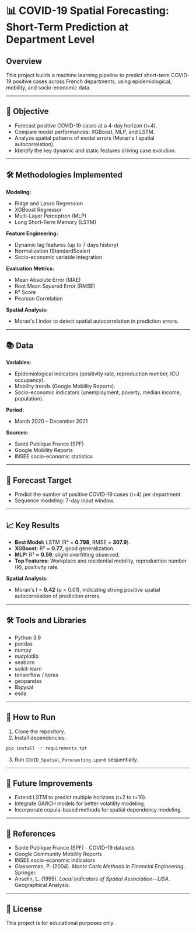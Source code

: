 # 📊 COVID-19 Spatial Forecasting: Short-Term Prediction at Department Level

## Overview
This project builds a machine learning pipeline to predict short-term COVID-19 positive cases across French departments, using epidemiological, mobility, and socio-economic data.

---

## 🎯 Objective
* Forecast positive COVID-19 cases at a 4-day horizon (t+4).
* Compare model performances: XGBoost, MLP, and LSTM.
* Analyze spatial patterns of model errors (Moran's I spatial autocorrelation).
* Identify the key dynamic and static features driving case evolution.

---

## 🛠 Methodologies Implemented
**Modeling:**
* Ridge and Lasso Regression
* XGBoost Regressor
* Multi-Layer Perceptron (MLP)
* Long Short-Term Memory (LSTM)

**Feature Engineering:**
* Dynamic lag features (up to 7 days history)
* Normalization (StandardScaler)
* Socio-economic variable integration

**Evaluation Metrics:**
* Mean Absolute Error (MAE)
* Root Mean Squared Error (RMSE)
* R² Score
* Pearson Correlation

**Spatial Analysis:**
* Moran's I index to detect spatial autocorrelation in prediction errors.

---

## 📚 Data
**Variables:**
* Epidemiological indicators (positivity rate, reproduction number, ICU occupancy).
* Mobility trends (Google Mobility Reports).
* Socio-economic indicators (unemployment, poverty, median income, population).

**Period:**
* March 2020 – December 2021

**Sources:**
* Santé Publique France (SPF)
* Google Mobility Reports
* INSEE socio-economic statistics

---

## 💼 Forecast Target
* Predict the number of positive COVID-19 cases (t+4) per department.
* Sequence modeling: 7-day input window.

---

## 📈 Key Results
* **Best Model:** LSTM (R² = **0.798**, RMSE = **307.9**).
* **XGBoost:** R² ≈ **0.77**, good generalization.
* **MLP:** R² ≈ **0.59**, slight overfitting observed.
* **Top Features:** Workplace and residential mobility, reproduction number (R), positivity rate.

**Spatial Analysis:**
* Moran's I = **0.42** (p < 0.01), indicating strong positive spatial autocorrelation of prediction errors.

---

## 🛠 Tools and Libraries
* Python 3.9
* pandas
* numpy
* matplotlib
* seaborn
* scikit-learn
* tensorflow / keras
* geopandas
* libpysal
* esda

---

## 🚀 How to Run
1. Clone the repository.
2. Install dependencies:
```bash
pip install -r requirements.txt
```
3. Run `COVID_Spatial_Forecasting.ipynb` sequentially.

---

## 🔮 Future Improvements
* Extend LSTM to predict multiple horizons (t+2 to t+10).
* Integrate GARCH models for better volatility modeling.
* Incorporate copula-based methods for spatial dependency modeling.

---

## 📖 References
* Santé Publique France (SPF) - COVID-19 datasets
* Google Community Mobility Reports
* INSEE socio-economic indicators
* Glasserman, P. (2004). *Monte Carlo Methods in Financial Engineering*. Springer.
* Anselin, L. (1995). *Local Indicators of Spatial Association—LISA*. Geographical Analysis.

---

## 📑 License
This project is for educational purposes only.
